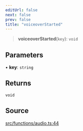 ```yaml
---
editUrl: false
next: false
prev: false
title: "voiceoverStarted"
---
```


> **voiceoverStarted**(`key`): `void`

## Parameters

• **key**: `string`

## Returns

`void`

## Source

[src/functions/audio.ts:44](https://github.com/relishinc/dill-pixel/blob/c79d8e8552aaa0f13a29535c819ae67d025b4669/src/functions/audio.ts#L44)
